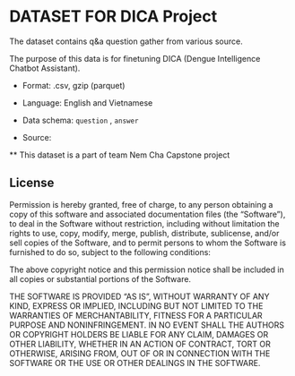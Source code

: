 # DATASET FOR DICA Project

The dataset contains q&a question gather from various source.

The purpose of this data is for finetuning DICA (Dengue Intelligence Chatbot Assistant).

* Format: .csv, gzip (parquet)

* Language: English and Vietnamese

* Data schema: `question` , `answer`


* Source:


** This dataset is a part of team Nem Cha Capstone project


## License

Permission is hereby granted, free of charge, to any person obtaining a copy of this software and associated documentation files (the “Software”), to deal in the Software without restriction, including without limitation the rights to use, copy, modify, merge, publish, distribute, sublicense, and/or sell copies of the Software, and to permit persons to whom the Software is furnished to do so, subject to the following conditions:

The above copyright notice and this permission notice shall be included in all copies or substantial portions of the Software.

THE SOFTWARE IS PROVIDED “AS IS”, WITHOUT WARRANTY OF ANY KIND, EXPRESS OR IMPLIED, INCLUDING BUT NOT LIMITED TO THE WARRANTIES OF MERCHANTABILITY, FITNESS FOR A PARTICULAR PURPOSE AND NONINFRINGEMENT. IN NO EVENT SHALL THE AUTHORS OR COPYRIGHT HOLDERS BE LIABLE FOR ANY CLAIM, DAMAGES OR OTHER LIABILITY, WHETHER IN AN ACTION OF CONTRACT, TORT OR OTHERWISE, ARISING FROM, OUT OF OR IN CONNECTION WITH THE SOFTWARE OR THE USE OR OTHER DEALINGS IN THE SOFTWARE.







